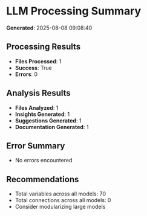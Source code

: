 
# LLM Processing Summary

**Generated**: 2025-08-08 09:08:40

## Processing Results
- **Files Processed**: 1
- **Success**: True
- **Errors**: 0

## Analysis Results
- **Files Analyzed**: 1
- **Insights Generated**: 1
- **Suggestions Generated**: 1
- **Documentation Generated**: 1

## Error Summary
- No errors encountered

## Recommendations
- Total variables across all models: 70
- Total connections across all models: 0
- Consider modularizing large models
